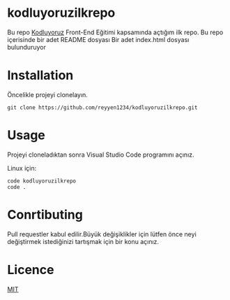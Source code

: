 # kodluyoruzilkrepo

Bu repo [Kodluyoruz](https://kodluyoruz.org/) Front-End Eğitimi kapsamında açtığım ilk repo.
Bu repo içerisinde bir adet README dosyası Bir adet index.html dosyası bulunduruyor

# Installation

Öncelikle projeyi clonelayın.

```
git clone https://github.com/reyyen1234/kodluyoruzilkrepo.git
```

# Usage

Projeyi cloneladıktan sonra Visual Studio Code programını açınız.

Linux için:

```
code kodluyoruzilkrepo
code .
```

# Conrtibuting

Pull requestler kabul edilir.Büyük değişiklikler için lütfen önce neyi değiştirmek istediğinizi tartışmak için bir konu açınız.

# Licence

[MIT](https://choosealicense.com/licenses/mit/)
